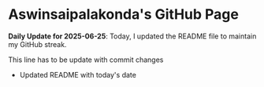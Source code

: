 # Aswinsaipalakonda's GitHub Page



**Daily Update for 2025-06-25**: Today, I updated the README file to maintain my GitHub streak.

This line has to be update with commit changes 
 - Updated README with today's date
